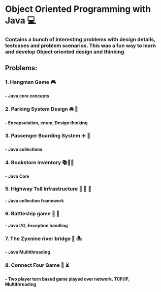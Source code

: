 # Object Oriented Programming with Java 💻
### Contains a bunch of interesting problems with design details, testcases and problem scenarios. This was a fun way to learn and develop Object oriented design and thinking
## Problems:
### 1. Hangman Game 🎮
####   - Java core concepts
### 2. Parking System Design 🚘 🚧
####   - Encapsulation, enum, Design thinking
### 3. Passenger Boarding System ✈️ 💺
####   - Java collections
### 4. Bookstore Inventory 📚📕📙
####   - Java Core
### 5. Highway Toll Infrastructure 🧾 🚥 🚗
####   - Java collection framework
### 6. Battleship game 🎯 🚢
####   - Java I/O, Exception handling
### 7. The Zyxnine river bridge 🌉 🏝
####   - Java Multithreading 
### 8. Connect Four Game 📡 ⏳
####   - Two player turn based game played over network. TCP/IP, Multithreading

